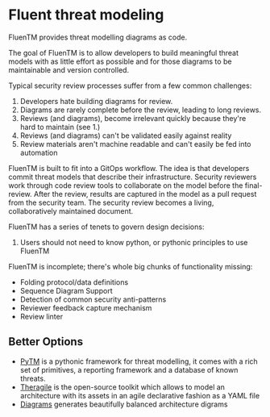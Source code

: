 # Fluent threat modeling

FluenTM provides threat modelling diagrams as code. 

The goal of FluenTM is to allow developers to build meaningful 
threat models with as little effort as possible and for those 
diagrams to be maintainable and version controlled.

Typical security review processes suffer from a few common challenges:
1. Developers hate building diagrams for review.
2. Diagrams are rarely complete before the review, leading to long reviews.
3. Reviews (and diagrams), become irrelevant quickly because they're hard to maintain (see 1.)
4. Reviews (and diagrams) can't be validated easily against reality
5. Review materials aren't machine readable and can't easily be fed into automation

FluenTM is built to fit into a GitOps workflow. The idea is that 
developers commit threat models that describe their infrastructure. Security reviewers work
through code review tools to collaborate on the model before the final-review. After the review,
results are captured in the model as a pull request from the security team. The security review
becomes a living, collaboratively maintained document.


FluenTM has a series of tenets to govern design decisions:
1. Users should not need to know python, or pythonic principles to use FluenTM

FluenTM is incomplete; there's whole big chunks of functionality missing:
* Folding protocol/data definitions 
* Sequence Diagram Support
* Detection of common security anti-patterns
* Reviewer feedback capture mechanism
* Review linter

## Better Options
* [PyTM](https://github.com/izar/pytm) is a pythonic framework for threat modelling, it comes with a rich set of primitives, a reporting framework and a database of known threats.
* [Theragile](https://threagile.io) is the open-source toolkit which allows to model an architecture with its assets in an agile declarative fashion as a YAML file
* [Diagrams](https://github.com/mingrammer/diagrams) generates beautifully balanced architecture digrams
